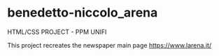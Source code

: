 # benedetto-niccolo_arena

HTML/CSS PROJECT - PPM UNIFI

This project recreates the newspaper main page https://www.larena.it/

